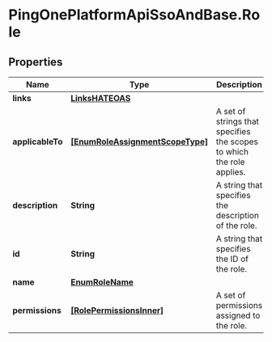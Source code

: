 # PingOnePlatformApiSsoAndBase.Role

## Properties

Name | Type | Description | Notes
------------ | ------------- | ------------- | -------------
**links** | [**LinksHATEOAS**](LinksHATEOAS.md) |  | [optional] 
**applicableTo** | [**[EnumRoleAssignmentScopeType]**](EnumRoleAssignmentScopeType.md) | A set of strings that specifies the scopes to which the role applies. | [optional] [readonly] 
**description** | **String** | A string that specifies the description of the role. | [optional] [readonly] 
**id** | **String** | A string that specifies the ID of the role. | [optional] [readonly] 
**name** | [**EnumRoleName**](EnumRoleName.md) |  | [optional] 
**permissions** | [**[RolePermissionsInner]**](RolePermissionsInner.md) | A set of permissions assigned to the role. | [optional] [readonly] 


